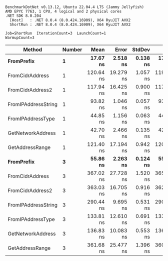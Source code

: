 ```

BenchmarkDotNet v0.13.12, Ubuntu 22.04.4 LTS (Jammy Jellyfish)
AMD EPYC 7763, 1 CPU, 4 logical and 2 physical cores
.NET SDK 8.0.204
  [Host]   : .NET 8.0.4 (8.0.424.16909), X64 RyuJIT AVX2
  ShortRun : .NET 8.0.4 (8.0.424.16909), X64 RyuJIT AVX2

Job=ShortRun  IterationCount=3  LaunchCount=1  
WarmupCount=3  

```
| Method              | Number | Mean      | Error     | StdDev   | Min       | Max       | Gen0   | Allocated |
|-------------------- |------- |----------:|----------:|---------:|----------:|----------:|-------:|----------:|
| **FromPrefix**          | **1**      |  **17.67 ns** |  **2.518 ns** | **0.138 ns** |  **17.51 ns** |  **17.75 ns** | **0.0007** |      **56 B** |
| FromCidrAddress     | 1      | 120.64 ns | 19.279 ns | 1.057 ns | 119.97 ns | 121.86 ns | 0.0012 |     112 B |
| FromCidrAddress2    | 1      | 117.94 ns | 16.425 ns | 0.900 ns | 117.20 ns | 118.94 ns | 0.0012 |     112 B |
| FromIPAddressString | 1      |  93.82 ns |  1.046 ns | 0.057 ns |  93.76 ns |  93.87 ns | 0.0006 |      56 B |
| FromIPAddressType   | 1      |  44.85 ns |  1.156 ns | 0.063 ns |  44.79 ns |  44.92 ns | 0.0010 |      88 B |
| GetNetworkAddress   | 1      |  42.70 ns |  2.466 ns | 0.135 ns |  42.60 ns |  42.85 ns | 0.0007 |      56 B |
| GetAddressRange     | 1      | 121.40 ns | 17.194 ns | 0.942 ns | 120.40 ns | 122.27 ns | 0.0019 |     168 B |
| **FromPrefix**          | **3**      |  **55.86 ns** |  **2.263 ns** | **0.124 ns** |  **55.74 ns** |  **55.98 ns** | **0.0020** |     **168 B** |
| FromCidrAddress     | 3      | 367.02 ns | 27.728 ns | 1.520 ns | 365.56 ns | 368.59 ns | 0.0038 |     336 B |
| FromCidrAddress2    | 3      | 363.03 ns | 16.705 ns | 0.916 ns | 362.36 ns | 364.07 ns | 0.0038 |     336 B |
| FromIPAddressString | 3      | 290.44 ns |  9.695 ns | 0.531 ns | 290.08 ns | 291.05 ns | 0.0019 |     168 B |
| FromIPAddressType   | 3      | 133.81 ns | 12.610 ns | 0.691 ns | 133.38 ns | 134.60 ns | 0.0031 |     264 B |
| GetNetworkAddress   | 3      | 136.83 ns | 10.083 ns | 0.553 ns | 136.20 ns | 137.24 ns | 0.0019 |     168 B |
| GetAddressRange     | 3      | 361.68 ns | 25.477 ns | 1.396 ns | 360.14 ns | 362.87 ns | 0.0057 |     504 B |
